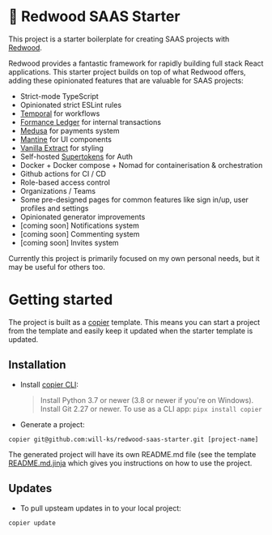 # 🌲 Redwood SAAS Starter

This project is a starter boilerplate for creating SAAS projects with [Redwood](https://redwoodjs.com/).

Redwood provides a fantastic framework for rapidly building full stack React applications.
This starter project builds on top of what Redwood offers, adding these opinionated features that are valuable for SAAS projects:

- Strict-mode TypeScript
- Opinionated strict ESLint rules
- [Temporal](https://temporal.io/) for workflows
- [Formance Ledger](https://github.com/formancehq/ledger) for internal transactions
- [Medusa](https://medusajs.com) for payments system
- [Mantine](https://github.com/mantinedev/mantine) for UI components
- [Vanilla Extract](https://github.com/vanilla-extract-css/vanilla-extract) for styling
- Self-hosted [Supertokens](https://supertokens.com/) for Auth
- Docker + Docker compose + Nomad for containerisation & orchestration
- Github actions for CI / CD
- Role-based access control
- Organizations / Teams
- Some pre-designed pages for common features like sign in/up, user profiles and settings
- Opinionated generator improvements
- [coming soon] Notifications system
- [coming soon] Commenting system
- [coming soon] Invites system

Currently this project is primarily focused on my own personal needs, but it may be useful for others too.

# Getting started

The project is built as a [copier](https://copier.readthedocs.io/en/stable/) template. This means you can start a project from the template and easily keep it updated when the starter template is updated.

## Installation

- Install [copier CLI](https://copier.readthedocs.io/en/stable/):

  > Install Python 3.7 or newer (3.8 or newer if you're on Windows).
  > Install Git 2.27 or newer.
  > To use as a CLI app: `pipx install copier`

- Generate a project:

```
copier git@github.com:will-ks/redwood-saas-starter.git [project-name]
```

The generated project will have its own README.md file (see the template [README.md.jinja](https://github.com/will-ks/redwood-saas-starter/blob/main/README.md.jinja) which gives you instructions on how to use the project.

## Updates

- To pull upsteam updates in to your local project:

```
copier update
```
